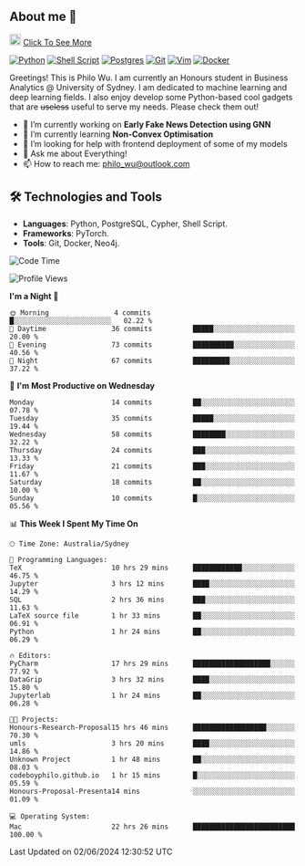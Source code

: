 ## About me 🤗

<a href="#"><img src="https://media.giphy.com/media/hvRJCLFzcasrR4ia7z/giphy.gif" width="20px" height="20px"></a> [Click To See More](https://philowu.notion.site/philowu/Philo-Hao-Wu-8bc7b2a81217493399d7db22df70fbfd)

[![Python](https://img.shields.io/badge/python-3670A0?style=for-the-badge&logo=python&logoColor=ffdd54)](#)
[![Shell Script](https://img.shields.io/badge/shell_script-%23121011.svg?style=for-the-badge&logo=gnu-bash&logoColor=white)](#)
[![Postgres](https://img.shields.io/badge/postgres-%23316192.svg?style=for-the-badge&logo=postgresql&logoColor=white)](#)
[![Git](https://img.shields.io/badge/git-%23F05033.svg?style=for-the-badge&logo=git&logoColor=white)](#)
[![Vim](https://img.shields.io/badge/VIM-%2311AB00.svg?style=for-the-badge&logo=vim&logoColor=white)](#)
[![Docker](https://img.shields.io/badge/docker-%230db7ed.svg?style=for-the-badge&logo=docker&logoColor=white)](#)

Greetings! This is Philo Wu. I am currently an Honours student in Business Analytics \@ University of Sydney. I am dedicated to machine learning and deep learning fields. I also enjoy develop some Python-based cool gadgets that are ~~useless~~ useful to serve my needs. Please check them out!

- 🔭 I’m currently working on **Early Fake News Detection using GNN**
- 🌱 I’m currently learning **Non-Convex Optimisation**
- 🤔 I’m looking for help with frontend deployment of some of my models
- 💬 Ask me about Everything!
- 📫 How to reach me: philo_wu@outlook.com

## 🛠 Technologies and Tools
- **Languages**: Python, PostgreSQL, Cypher, Shell Script.
- **Frameworks**: PyTorch.
- **Tools**: Git, Docker, Neo4j.

<!--START_SECTION:waka-->
![Code Time](http://img.shields.io/badge/Code%20Time-205%20hrs%2047%20mins-blue)

![Profile Views](http://img.shields.io/badge/Profile%20Views-0-blue)

**I'm a Night 🦉** 

```text
🌞 Morning                4 commits           █░░░░░░░░░░░░░░░░░░░░░░░░   02.22 % 
🌆 Daytime                36 commits          █████░░░░░░░░░░░░░░░░░░░░   20.00 % 
🌃 Evening                73 commits          ██████████░░░░░░░░░░░░░░░   40.56 % 
🌙 Night                  67 commits          █████████░░░░░░░░░░░░░░░░   37.22 % 
```
📅 **I'm Most Productive on Wednesday** 

```text
Monday                   14 commits          ██░░░░░░░░░░░░░░░░░░░░░░░   07.78 % 
Tuesday                  35 commits          █████░░░░░░░░░░░░░░░░░░░░   19.44 % 
Wednesday                58 commits          ████████░░░░░░░░░░░░░░░░░   32.22 % 
Thursday                 24 commits          ███░░░░░░░░░░░░░░░░░░░░░░   13.33 % 
Friday                   21 commits          ███░░░░░░░░░░░░░░░░░░░░░░   11.67 % 
Saturday                 18 commits          ██░░░░░░░░░░░░░░░░░░░░░░░   10.00 % 
Sunday                   10 commits          █░░░░░░░░░░░░░░░░░░░░░░░░   05.56 % 
```


📊 **This Week I Spent My Time On** 

```text
🕑︎ Time Zone: Australia/Sydney

💬 Programming Languages: 
TeX                      10 hrs 29 mins      ████████████░░░░░░░░░░░░░   46.75 % 
Jupyter                  3 hrs 12 mins       ████░░░░░░░░░░░░░░░░░░░░░   14.29 % 
SQL                      2 hrs 36 mins       ███░░░░░░░░░░░░░░░░░░░░░░   11.63 % 
LaTeX source file        1 hr 33 mins        ██░░░░░░░░░░░░░░░░░░░░░░░   06.91 % 
Python                   1 hr 24 mins        ██░░░░░░░░░░░░░░░░░░░░░░░   06.29 % 

🔥 Editors: 
PyCharm                  17 hrs 29 mins      ███████████████████░░░░░░   77.92 % 
DataGrip                 3 hrs 32 mins       ████░░░░░░░░░░░░░░░░░░░░░   15.80 % 
Jupyterlab               1 hr 24 mins        ██░░░░░░░░░░░░░░░░░░░░░░░   06.28 % 

🐱‍💻 Projects: 
Honours-Research-Proposal15 hrs 46 mins      ██████████████████░░░░░░░   70.30 % 
umls                     3 hrs 20 mins       ████░░░░░░░░░░░░░░░░░░░░░   14.86 % 
Unknown Project          1 hr 48 mins        ██░░░░░░░░░░░░░░░░░░░░░░░   08.03 % 
codeboyphilo.github.io   1 hr 15 mins        █░░░░░░░░░░░░░░░░░░░░░░░░   05.59 % 
Honours-Proposal-Presenta14 mins             ░░░░░░░░░░░░░░░░░░░░░░░░░   01.09 % 

💻 Operating System: 
Mac                      22 hrs 26 mins      █████████████████████████   100.00 % 
```


 Last Updated on 02/06/2024 12:30:52 UTC
<!--END_SECTION:waka-->
